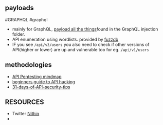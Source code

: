 ## payloads
#GRAPHQL #graphql  
- mainly for GraphQL, [payload all the things](https://github.com/swisskyrepo/PayloadsAllTheThings)found in the GraphQL injection folder.
- API enumeration using wordlists. provided by [fuzzdb](https://github.com/fuzzdb-project/fuzzdb/blob/master/discovery/common-methods/common-methods.txt)
- IF you see `/api/v3/users` you also need to check if other versions of API(higher or lower) are up and vulnerable too for eg. `/api/v1/users`
## methodologies
-  [API Pentesting mindmap](https://github.com/cyprosecurity/API-SecurityEmpire/blob/main/README.md)
-  [beginners guide to API hacking](https://danaepp.com/beginners-guide-to-api-hacking)
- [31-days-of-API-security-tips](https://github.com/inonshk/31-days-of-API-Security-Tips)
## RESOURCES
- Twitter [Nithin](https://twitter.com/thebinarybot)
- 


